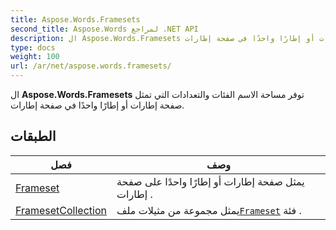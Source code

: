 ```yaml
---
title: Aspose.Words.Framesets
second_title: Aspose.Words لمراجع .NET API
description: ال Aspose.Words.Framesets توفر مساحة الاسم الفئات والتعدادات التي تمثل صفحة إطارات أو إطارًا واحدًا في صفحة إطارات.
type: docs
weight: 100
url: /ar/net/aspose.words.framesets/
---
```

ال **Aspose.Words.Framesets** توفر مساحة الاسم الفئات والتعدادات التي تمثل صفحة إطارات أو إطارًا واحدًا في صفحة إطارات.

## الطبقات

| فصل | وصف |
| --- | --- |
| [Frameset](./frameset/) | يمثل صفحة إطارات أو إطارًا واحدًا على صفحة إطارات . |
| [FramesetCollection](./framesetcollection/) | يمثل مجموعة من مثيلات ملف[`Frameset`](../aspose.words.framesets/frameset/) فئة . |


